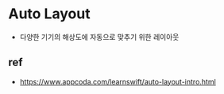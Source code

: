 # Auto Layout

- 다양한 기기의 해상도에 자동으로 맞추기 위한 레이아웃



## ref
- https://www.appcoda.com/learnswift/auto-layout-intro.html
